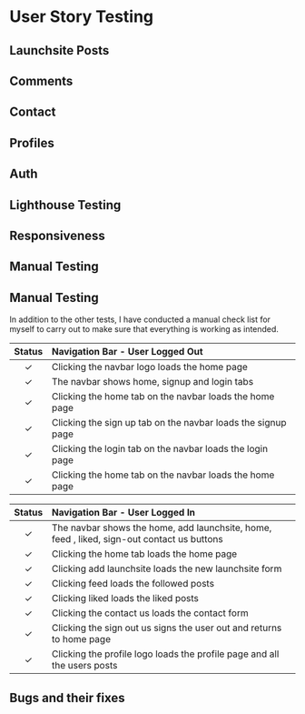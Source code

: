 # User Story Testing
## Launchsite Posts
## Comments
## Contact
## Profiles
## Auth

## Lighthouse Testing
## Responsiveness
## Manual Testing
## Manual Testing

In addition to the other tests, I have conducted a manual check list for myself to carry out to make sure that everything is working as intended.

| Status | **Navigation Bar - User Logged Out**
|:-------:|:--------|
| &check; | Clicking the navbar logo loads the home page
| &check; | The navbar shows home, signup and login tabs
| &check; | Clicking the home tab on the navbar loads the home page
| &check; | Clicking the sign up tab on the navbar loads the signup page
| &check; | Clicking the login tab on the navbar loads the login page
| &check; | Clicking the home tab on the navbar loads the home page

| Status | **Navigation Bar - User Logged In**
|:-------:|:--------|
| &check; | The navbar shows the home, add launchsite, home, feed , liked, sign-out contact us buttons
| &check; | Clicking the home tab loads the home page
| &check; | Clicking add launchsite loads the new launchsite form
| &check; | Clicking feed loads the followed posts
| &check; | Clicking liked loads the liked posts
| &check; | Clicking the contact us loads the contact form
| &check; | Clicking the sign out us signs the user out and returns to home page
| &check; | Clicking the profile logo loads the profile page and all the users posts

## Bugs and their fixes
